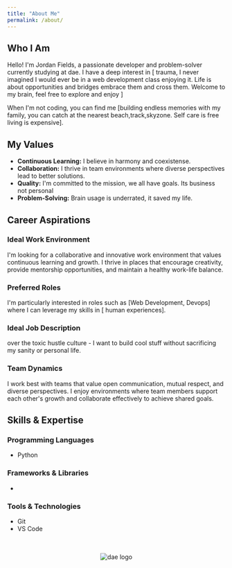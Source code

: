 ```yaml
---
title: "About Me"
permalink: /about/
---
```


## Who I Am

Hello! I'm Jordan Fields, a passionate developer and problem-solver currently studying at dae. 
I have a deep interest in [ trauma, I never imagined I would ever be in a web development class enjoying it. Life is about opportunities and bridges embrace them and cross them. Welcome to my brain, feel free to explore and enjoy ]


When I'm not coding, you can find me [building endless memories with my family, you can catch at the nearest beach,track,skyzone. Self care is free living is expensive].

## My Values

- **Continuous Learning:** I believe in harmony and coexistense.
- **Collaboration:** I thrive in team environments where diverse perspectives lead to better solutions.
- **Quality:** I'm committed to the mission, we all have goals. Its business not personal
- **Problem-Solving:** Brain usage is underrated, it saved my life.

## Career Aspirations

### Ideal Work Environment

I'm looking for a collaborative and innovative work environment that values continuous learning and growth.
I thrive in places that encourage creativity, provide mentorship opportunities, and maintain a healthy work-life balance.

### Preferred Roles

I'm particularly interested in roles such as [Web Development, Devops] where I can leverage my skills in [ human experiences].

### Ideal Job Description

over the toxic hustle culture - I want to build cool stuff without sacrificing my sanity or personal life.


### Team Dynamics

I work best with teams that value open communication, mutual respect, and diverse perspectives. 
I enjoy environments where team members support each other's growth and collaborate effectively 
to achieve shared goals.

## Skills & Expertise

### Programming Languages

- Python

<!-- Add more as needed -->

### Frameworks & Libraries
- 
<!-- Add more as needed -->

### Tools & Technologies
- Git
- VS Code

<!-- Add more as needed -->

<div style="text-align: center; margin-top: 3rem;">
  <img src="assets/img/dae.png" alt="dae logo" style="max-width: 150px; height: auto;">
</div>